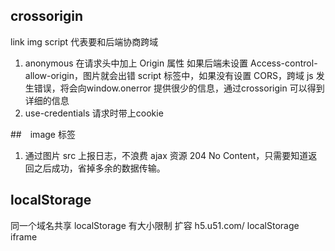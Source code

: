 ## crossorigin
link img script
代表要和后端协商跨域
1. anonymous
    在请求头中加上 Origin 属性
    如果后端未设置 Access-control-allow-origin，图片就会出错
    script 标签中，如果没有设置 CORS，跨域 js 发生错误，将会向window.onerror 提供很少的信息，通过crossorigin 可以得到详细的信息
2. use-credentials
    请求时带上cookie

##　image 标签
1. 通过图片 src 上报日志，不浪费 ajax 资源
    204 No Content，只需要知道返回之后成功，省掉多余的数据传输。


## localStorage
  同一个域名共享 localStorage 有大小限制
  扩容
  h5.u51.com/
  localStorage
  iframe 